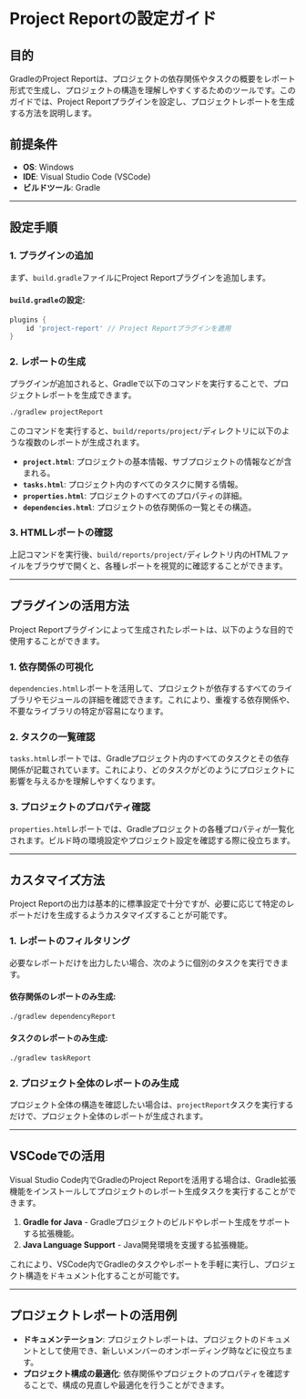 # Project Reportの設定ガイド

## 目的
GradleのProject Reportは、プロジェクトの依存関係やタスクの概要をレポート形式で生成し、プロジェクトの構造を理解しやすくするためのツールです。このガイドでは、Project Reportプラグインを設定し、プロジェクトレポートを生成する方法を説明します。

## 前提条件
- **OS**: Windows
- **IDE**: Visual Studio Code (VSCode)
- **ビルドツール**: Gradle

---

## 設定手順

### 1. プラグインの追加
まず、`build.gradle`ファイルにProject Reportプラグインを追加します。

#### `build.gradle`の設定:
```gradle
plugins {
    id 'project-report' // Project Reportプラグインを適用
}
```

### 2. レポートの生成
プラグインが追加されると、Gradleで以下のコマンドを実行することで、プロジェクトレポートを生成できます。

```bash
./gradlew projectReport
```

このコマンドを実行すると、`build/reports/project/`ディレクトリに以下のような複数のレポートが生成されます。

- **`project.html`**: プロジェクトの基本情報、サブプロジェクトの情報などが含まれる。
- **`tasks.html`**: プロジェクト内のすべてのタスクに関する情報。
- **`properties.html`**: プロジェクトのすべてのプロパティの詳細。
- **`dependencies.html`**: プロジェクトの依存関係の一覧とその構造。

### 3. HTMLレポートの確認
上記コマンドを実行後、`build/reports/project/`ディレクトリ内のHTMLファイルをブラウザで開くと、各種レポートを視覚的に確認することができます。

---

## プラグインの活用方法

Project Reportプラグインによって生成されたレポートは、以下のような目的で使用することができます。

### 1. **依存関係の可視化**
`dependencies.html`レポートを活用して、プロジェクトが依存するすべてのライブラリやモジュールの詳細を確認できます。これにより、重複する依存関係や、不要なライブラリの特定が容易になります。

### 2. **タスクの一覧確認**
`tasks.html`レポートでは、Gradleプロジェクト内のすべてのタスクとその依存関係が記載されています。これにより、どのタスクがどのようにプロジェクトに影響を与えるかを理解しやすくなります。

### 3. **プロジェクトのプロパティ確認**
`properties.html`レポートでは、Gradleプロジェクトの各種プロパティが一覧化されます。ビルド時の環境設定やプロジェクト設定を確認する際に役立ちます。

---

## カスタマイズ方法

Project Reportの出力は基本的に標準設定で十分ですが、必要に応じて特定のレポートだけを生成するようカスタマイズすることが可能です。

### 1. レポートのフィルタリング
必要なレポートだけを出力したい場合、次のように個別のタスクを実行できます。

#### 依存関係のレポートのみ生成:
```bash
./gradlew dependencyReport
```

#### タスクのレポートのみ生成:
```bash
./gradlew taskReport
```

### 2. プロジェクト全体のレポートのみ生成
プロジェクト全体の構造を確認したい場合は、`projectReport`タスクを実行するだけで、プロジェクト全体のレポートが生成されます。

---

## VSCodeでの活用

Visual Studio Code内でGradleのProject Reportを活用する場合は、Gradle拡張機能をインストールしてプロジェクトのレポート生成タスクを実行することができます。

1. **Gradle for Java** - Gradleプロジェクトのビルドやレポート生成をサポートする拡張機能。
2. **Java Language Support** - Java開発環境を支援する拡張機能。

これにより、VSCode内でGradleのタスクやレポートを手軽に実行し、プロジェクト構造をドキュメント化することが可能です。

---

## プロジェクトレポートの活用例

- **ドキュメンテーション**: プロジェクトレポートは、プロジェクトのドキュメントとして使用でき、新しいメンバーのオンボーディング時などに役立ちます。
- **プロジェクト構成の最適化**: 依存関係やプロジェクトのプロパティを確認することで、構成の見直しや最適化を行うことができます。
